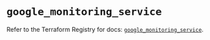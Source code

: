 # `google_monitoring_service`

Refer to the Terraform Registry for docs: [`google_monitoring_service`](https://registry.terraform.io/providers/hashicorp/google-beta/6.14.1/docs/resources/google_monitoring_service).
